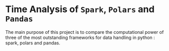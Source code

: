 # Time Analysis of `Spark`, `Polars` and `Pandas`

The main purpose of this project is to compare the computational power of three of the most outstanding frameworks for data handling in python : spark, polars and pandas.


```{tableofcontents}
```
